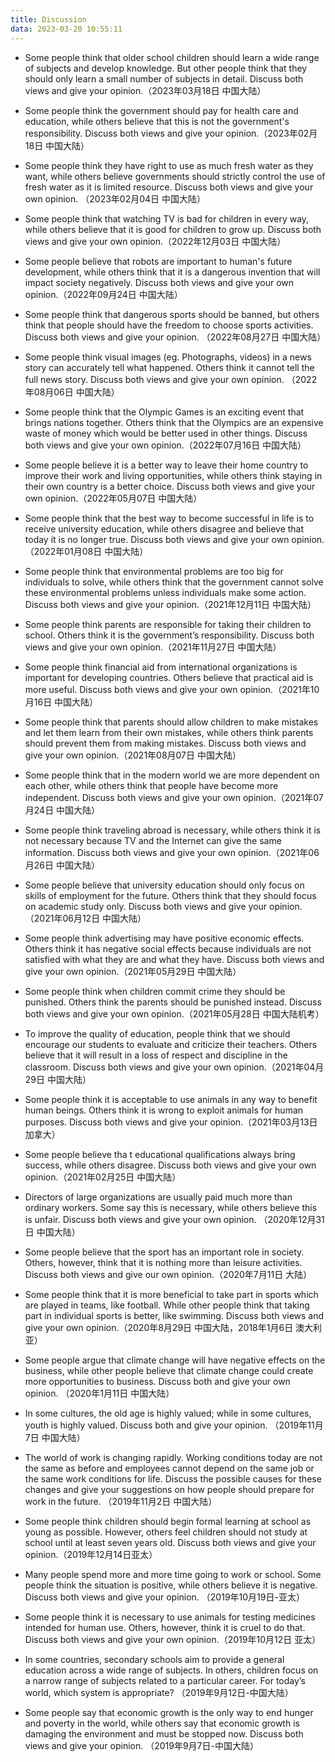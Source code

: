 ```yaml
---
title: Discussion
data: 2023-03-20 10:55:11
---
```

- Some people think that older school children should learn a wide range of subjects and develop knowledge. But other people think that they should only learn a small number of subjects in detail. Discuss both views and give your opinion.​（2023年03月18日 中国大陆）

- Some people think the government should pay for health care and education, while others believe that this is not the government's responsibility. Discuss both views and give your opinion.​​​（2023年02月18日 中国大陆）

- Some people think they have right to use as much fresh water as they want, while others believe governments should strictly control the use of fresh water as it is limited resource. Discuss both views and give your own opinion. ​​​（2023年02月04日 中国大陆）

- Some people think that watching TV is bad for children in every way, while others believe that it is good for children to grow up. Discuss both views and give your own opinion.（2022年12月03日 中国大陆）  


- Some people believe that robots are important to human's future development, while others think that it is a dangerous invention that will impact society negatively. Discuss both views and give your own opinion.（2022年09月24日 中国大陆）   


- Some people think that dangerous sports should be banned, but others think that people should have the freedom to choose sports activities. Discuss both views and give your opinion. （2022年08月27日 中国大陆）   
 

- Some people think visual images (eg. Photographs, videos) in a news story can accurately tell what happened.  Others think it cannot tell the full news story. Discuss both views and give your own opinion.  （2022年08月06日 中国大陆） 
 

- Some people think that the Olympic Games is an exciting event that brings nations together. Others think that the Olympics are an expensive waste of money which would be better used in other things. Discuss both views and give your own opinion.（2022年07月16日 中国大陆） 


- Some people believe it is a better way to leave their home country to improve their work and living opportunities, while others think staying in their own country is a better choice. Discuss both views and give your own opinion.（2022年05月07日 中国大陆） 


- Some people think that the best way to become successful in life is to receive university education, while others disagree and believe that today it is no longer true. Discuss both views and give your own opinion. ​​​（2022年01月08日 中国大陆） 


- Some people think that environmental problems are too big for individuals to solve, while others think that the government cannot solve these environmental problems unless individuals make some action. Discuss both views and give your opinion.（2021年12月11日 中国大陆） 


- Some people think parents are responsible for taking their children to school. Others think it is the government’s responsibility. Discuss both views and give your own opinion.（2021年11月27日 中国大陆） 


- Some people think financial aid from international organizations is important for developing countries. Others believe that practical aid is more useful. Discuss both views and give your own opinion.（2021年10月16日 中国大陆） 


- Some people think that parents should allow children to make mistakes and let them learn from their own mistakes, while others think parents should prevent them from making mistakes. Discuss both views and give your own opinion.（2021年08月07日 中国大陆） 


- Some people think that in the modern world we are more dependent on each other, while others think that people have become more independent. Discuss both views and give your own opinion.（2021年07月24日 中国大陆） 


- Some people think traveling abroad is necessary, while others think it is not necessary because TV and the Internet can give the same information. Discuss both views and give your own opinion.（2021年06月26日 中国大陆）


- Some people believe that university education should only focus on skills of employment for the future. Others think that they should focus on academic study only. Discuss both views and give your opinion.（2021年06月12日 中国大陆）


- Some people think advertising may have positive economic effects. Others think it has negative social effects because individuals are not satisfied with what they are and what they have. Discuss both views and give your own opinion.（2021年05月29日 中国大陆）


- Some people think when children commit crime they should be punished. Others think the parents should be punished instead. Discuss both views and give your own opinion.（2021年05月28日 中国大陆机考）


- To improve the quality of education, people think that we should encourage our students to evaluate and criticize their teachers. Others believe that it will result in a loss of respect and discipline in the classroom. Discuss both views and give your own opinion.（2021年04月29日 中国大陆）


- Some people think it is acceptable to use animals in any way to benefit human beings. Others think it is wrong to exploit animals for human purposes. Discuss both views and give your opinion.（2021年03月13日 加拿大）


- Some people believe tha t educational qualifications always bring success, while others disagree. Discuss both views and give your own opinion.（2021年02月25日 中国大陆）

- Directors of large organizations are usually paid much more than ordinary workers. Some say this is necessary, while others believe this is unfair. Discuss both views and give your own opinion. （2020年12月31日 中国大陆）


- Some people believe that the sport has an important role in society. Others, however, think that it is nothing more than leisure activities. Discuss both views and give our own opinion.（2020年7月11日 大陆）


- Some people think that it is more beneficial to take part in sports which are played in teams, like football. While other people think that taking part in individual sports is better, like swimming. Discuss both views and give your own opinion.（2020年8月29日 中国大陆，2018年1月6日 澳大利亚）


- Some people argue that climate change will have negative effects on the business, while other people believe that climate change could create more opportunities to business. Discuss both and give your own opinion. （2020年1月11日 中国大陆）


- In some cultures, the old age is highly valued; while in some cultures, youth is highly valued. Discuss both and give your opinion. （2019年11月7日 中国大陆）


- The world of work is changing rapidly. Working conditions today are not the same as before and employees cannot depend on the same job or the same work conditions for life. Discuss the possible causes for these changes and give your suggestions on how people should prepare for work in the future. （2019年11月2日 中国大陆）


- Some people think children should begin formal learning at school as young as possible. However, others feel children should not study at school until at least seven years old. Discuss both views and give your opinion.（2019年12月14日亚太）


- Many people spend more and more time going to work or school. Some people think the situation is positive, while others believe it is negative. Discuss both views and give your opinion. （2019年10月19日-亚太）


- Some people think it is necessary to use animals for testing medicines intended for human use. Others, however, think it is cruel to do that. Discuss both views and give your own opinion.（2019年10月12日 亚太）


- In some countries, secondary schools aim to provide a general education across a wide range of subjects. In others, children focus on a narrow range of subjects related to a particular career. For today’s world, which system is appropriate? （2019年9月12日-中国大陆）


- Some people say that economic growth is the only way to end hunger and poverty in the world, while others say that economic growth is damaging the environment and must be stopped now. Discuss both views and give your opinion. （2019年9月7日-中国大陆）
